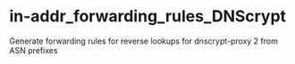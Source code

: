 # in-addr_forwarding_rules_DNScrypt
Generate forwarding rules for reverse lookups for dnscrypt-proxy 2 from ASN prefixes

